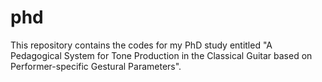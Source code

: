 # phd
This repository contains the codes for my PhD study entitled "A Pedagogical System for Tone Production in the Classical Guitar based on Performer-specific Gestural Parameters".
